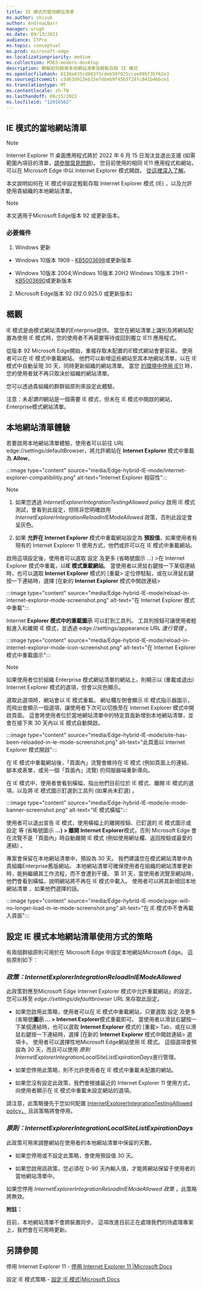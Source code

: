 ```yaml
---
title: IE 模式的當地網站清單
ms.author: shisub
author: AndreaLBarr
manager: srugh
ms.date: 09/13/2021
audience: ITPro
ms.topic: conceptual
ms.prod: microsoft-edge
ms.localizationpriority: medium
ms.collection: M365-modern-desktop
description: 瞭解如何啟用本地網站清單及輕鬆存取 IE 模式
ms.openlocfilehash: 8130a835cd803f5cdeb50f825ccee895f35f62e3
ms.sourcegitcommit: c3d63d913eb15e7dbeb9f45b5f28fc841b46bce1
ms.translationtype: MT
ms.contentlocale: zh-TW
ms.lasthandoff: 09/15/2021
ms.locfileid: "12016562"
---
```

## <a name="local-site-list-for-ie-mode"></a>IE 模式的當地網站清單

>[!Note]
> Internet Explorer 11 桌面應用程式將於 2022 年 6 月 15 日淘汰並退出支援 (如需範圍內項目的清單，[請參閱常見問題](https://techcommunity.microsoft.com/t5/windows-it-pro-blog/internet-explorer-11-desktop-app-retirement-faq/ba-p/2366549))。 您目前使用的相同 IE11 應用程式和網站，可以在 Microsoft Edge 中以 Internet Explorer 模式開啟。 [從這裡深入了解](https://blogs.windows.com/windowsexperience/2021/05/19/the-future-of-internet-explorer-on-windows-10-is-in-microsoft-edge/)。

本文說明如何在 IE 模式中設定輕鬆存取 Internet Explorer 模式 (IE) ，以及允許使用貴組織的本地網站清單。

> [!NOTE]
> 本文適用于Microsoft Edge版本 92 或更新版本。

### <a name="prerequisites"></a>必要條件

1. Windows 更新

- Windows 10版本 1909 - [KB5003698](https://support.microsoft.com/topic/june-15-2021-kb5003698-os-build-18363-1645-preview-1ecf117e-1f89-40f9-a0a5-ed5766737620)或更新版本  

- Windows 10版本 2004;Windows 10版本 20H2 Windows 10版本 21H1 – [KB5003690](https://support.microsoft.com/topic/june-21-2021-kb5003690-os-builds-19041-1081-19042-1081-and-19043-1081-preview-11a7581f-2a01-47d5-ba12-431709ee2248)或更新版本

2. Microsoft Edge版本 92 (92.0.925.0 或更新版本) 

## <a name="overview"></a>概觀

IE 模式是由模式網站清單的Enterprise提供。 當您在網站清單上識別及將網站配置為使用 IE 模式時，您的使用者不再需要等待或回到獨立 IE11 應用程式。

從版本 92 Microsoft Edge開始，重複存取未配置的*IE*模式網站會更容易。 使用者可以在 IE 模式中重載網站。 他們可以新增這些網站至其本地網站清單，以在 IE 模式中自動呈現 30 天，同時更新組織的網站清單。 當您 [的環境中停用 IE11](/deployedge/edge-ie-disable-ie11) 時，您的使用者就不再只取決於組織的網站清單。

您可以透過貴組織的群群組原則來設定此體驗。

注意：未*配置的*網站是一個需要 IE 模式，但未在 IE 模式中開啟的網站，Enterprise模式網站清單。

## <a name="local-site-list-experience"></a>本地網站清單體驗

若要啟用本地網站清單體驗，使用者可以前往 *URL* edge://settings/defaultBrowser，將允許網站在 **Internet Explorer** 模式中重載為 **Allow**。

:::image type="content" source="media/Edge-hybrid-IE-mode/internet-explorer-compatibilitiy.png" alt-text="Internet Explorer 相容性":::

>[!Note]  
>
>1. 如果您透過 *InternetExplorerIntegrationTestingAllowed policy* 啟用 IE 模式測試，會看到此設定，但除非您明確啟用 *InternetExplorerIntegrationReloadInIEModeAllowed* 政策，否則此設定會呈灰色。
>
>2. 如果 **允許在 Internet Explorer** 模式中重載網站設定為 **預設值**，如果使用者有現有的 Internet Explorer 11 使用方式，他們或許可以在 IE 模式中重載網站。  

啟用這項設定後，使用者可以選取 設定 及更多 (省略號圖示 ...) >在 Internet Explorer 模式中重載，以**IE 模式重載網站**。 當使用者以滑鼠右鍵按一下某個連結時，也可以選取 **Internet Explorer** 模式的 [重載> 定位停駐點，或在以滑鼠右鍵按一下連結時，選擇 [在新的 **Internet Explorer** 模式中開啟連結>

:::image type="content" source="media/Edge-hybrid-IE-mode/reload-in-internet-exploror-mode-screenshot.png" alt-text="在 Internet Explorer 模式中重載":::

Internet **Explorer 模式中的重載圖示** 可以釘到工具列。 工具列按鈕可讓使用者輕鬆進入和離開 IE 模式，並透過 edge://settings/appearance URL *進行管理* 。

:::image type="content" source="media/Edge-hybrid-IE-mode/reload-in-internet-exploror-mode-icon-screenshot.png" alt-text="在 Internet Explorer 模式中重載圖示":::

>[!Note]
>如果使用者位於組織 Enterprise 模式網站清單的網站上，則顯示以 (重載或退出) Internet Explorer 模式的選項，但會以灰色顯示。

選取此選項時，網站會以 IE 模式重載。 網址欄左側會顯示 IE 模式指示器圖示，而飛出會顯示一個選項，讓使用者下次可以切換至在 Internet Explorer 模式中開啟頁面。 這會將使用者位於當地網站清單中的特定頁面新增到本地網站清單，並會在接下來 30 天內以 IE 模式自動開啟。

:::image type="content" source="media/Edge-hybrid-IE-mode/site-has-been-reloaded-in-ie-mode-screenshot.png" alt-text="此頁面以 Internet Explorer 模式開啟":::

在 IE 模式中重載網站後，「頁面內」流覽會維持在 IE 模式 (例如頁面上的連結、腳本或表單，或另一個「頁面內」流覽) 的伺服器端重新導向。  

在 IE 模式中，使用者會看到橫幅，指出他們目前位於 IE 模式、離開 IE 模式的選項，以及將 IE 模式圖示釘選到工具列 (如果尚未釘選) 。

:::image type="content" source="media/Edge-hybrid-IE-mode/ie-mode-banner-screenshot.png" alt-text="IE 模式橫幅":::

使用者可以退出宣告 IE 模式，使用橫幅上的離開按鈕、已釘選的 IE 模式圖示或 設定 等 (省略號圖示 **...) > 離開 Internet Explorer**模式，否則 Microsoft Edge 會在流覽不是「頁面內」時自動離開 IE 模式 (例如使用網址欄、返回按鈕或最愛的連結) 。

專案會保留在本地網站清單中，預設為 30 天。 我們建議您在模式網站清單中為貴組織Enterprise舊版網站。 本地網站清單可確保使用者在組織的網站清單更新時，能夠繼續其工作流程，而不會遭到干擾。 第 31 天，當使用者流覽至網站時，他們會看到橫幅，說明網站將不再在 IE 模式中載入。 使用者可以將其新增回本地網站清單 ，如果他們選擇的話。

:::image type="content" source="media/Edge-hybrid-IE-mode/page-will-no-longer-load-in-ie-mode-screenshot.png" alt-text="在 IE 模式中不會再載入頁面":::

## <a name="policies-to-configure-the-use-of-local-site-lists-for-ie-mode"></a>設定 IE 模式本地網站清單使用方式的策略

有兩個群組原則可用於在 Microsoft Edge 中設定本地網站Microsoft Edge。 這些原則如下：

### *<a name="policy-internetexplorerintegrationreloadiniemodeallowed"></a>政策：InternetExplorerIntegrationReloadInIEModeAllowed*

此政策對應至Microsoft Edge Internet Explorer 模式中允許重載網站」的設定。 您可以移至 *edge://settings/defaultbrowser* URL 來存取此設定。

- 如果您啟用此策略，使用者可以在 IE 模式中重載網站，只要選取 設定 及更多 (省略號**圖示 ... > Internet Explorer**模式重載即可。 當使用者以滑鼠右鍵按一下某個連結時，也可以選取 **Internet Explorer** 模式的 [重載> Tab，或在以滑鼠右鍵按一下連結時，選擇 [在新的 **Internet Explorer** 模式中開啟連結> 選項卡。
使用者可以選擇性地Microsoft Edge網站使用 IE 模式。 這個選項會預設為 30 天，而且可以使用 *原則 InternetExplorerIntegrationLocalSiteListExpirationDays*進行管理。

- 如果您停用此策略，則不允許使用者在 IE 模式中重載未配置的網站。

- 如果您沒有設定此政策，我們會根據最近的 Internet Explorer 11 使用方式，向使用者顯示在 IE 模式中重載未設定網站的選項。

請注意，此策略優先于您如何配置 [InternetExplorerIntegrationTestingAllowed policy，](/deployedge/microsoft-edge-policies#internetexplorerintegrationtestingallowed) 且該策略將會停用。

### *<a name="policy-internetexplorerintegrationlocalsitelistexpirationdays"></a>原則：InternetExplorerIntegrationLocalSiteListExpirationDays*

此政策可用來調整網站在使用者的本地網站清單中保留的天數。  

- 如果您停用或不設定此策略，會使用預設值 30 天。

- 如果您啟用該政策，您必須在 0-90 天內輸入值，才能將網站保留于使用者的當地網站清單中。

如果您停用 *InternetExplorerIntegrationReloadInIEModeAllowed 政策* ，此策略將無效。

**附註：**

目前，本地網站清單不會跨裝置同步。 這項改進目前正在處理我們的待處理專案上，我們會在可用時更新。

## <a name="see-also"></a>另請參閱

停用 Internet Explorer 11 - [停用 Internet Explorer 11 |Microsoft Docs](/deployedge/edge-ie-disable-ie11)

設定 IE 模式策略 - [設定 IE 模式|Microsoft Docs](/deployedge/edge-ie-mode-policies)

